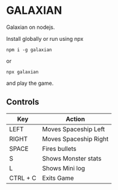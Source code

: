 # GALAXIAN

Galaxian on nodejs.

Install globally or run using npx

`npm i -g galaxian`

or

`npx galaxian`

and play the game.

## Controls

| Key      | Action                |
| -------- | --------------------- |
| LEFT     | Moves Spaceship Left  |
| RIGHT    | Moves Spaceship Right |
| SPACE    | Fires bullets         |
| S        | Shows Monster stats   |
| L        | Shows Mini log        |
| CTRL + C | Exits Game            |
